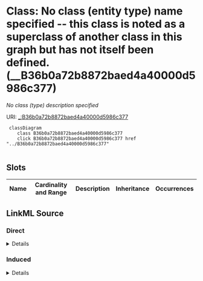 

# Class: No class (entity type) name specified -- this class is noted as a superclass of another class in this graph but has not itself been defined. (__B36b0a72b8872baed4a40000d5986c377)


_No class (type) description specified_







URI: [_:B36b0a72b8872baed4a40000d5986c377](_:B36b0a72b8872baed4a40000d5986c377)






```mermaid
 classDiagram
    class B36b0a72b8872baed4a40000d5986c377
    click B36b0a72b8872baed4a40000d5986c377 href "../B36b0a72b8872baed4a40000d5986c377"
      
```




<!-- no inheritance hierarchy -->


## Slots

| Name | Cardinality and Range | Description | Inheritance | Occurrences |
| ---  | --- | --- | --- | --- |














## LinkML Source

<!-- TODO: investigate https://stackoverflow.com/questions/37606292/how-to-create-tabbed-code-blocks-in-mkdocs-or-sphinx -->

### Direct

<details>

```yaml
name: __B36b0a72b8872baed4a40000d5986c377
conforms_to: No schema conformance document specified
description: No class (type) description specified
title: No class (entity type) name specified -- this class is noted as a superclass
  of another class in this graph but has not itself been defined.
from_schema: sawgraph-kg
rank: 1000
class_uri: _:B36b0a72b8872baed4a40000d5986c377

```
</details>

### Induced

<details>

```yaml
name: __B36b0a72b8872baed4a40000d5986c377
conforms_to: No schema conformance document specified
description: No class (type) description specified
title: No class (entity type) name specified -- this class is noted as a superclass
  of another class in this graph but has not itself been defined.
from_schema: sawgraph-kg
rank: 1000
class_uri: _:B36b0a72b8872baed4a40000d5986c377

```
</details>